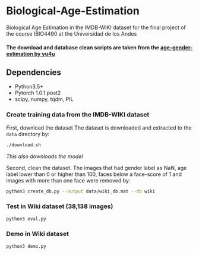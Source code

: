 # Biological-Age-Estimation
Biological Age Estimation in the IMDB-WIKI dataset for the final project of the course IBIO4490 at the Universidad de los Andes

#### The download and database clean scripts are taken from the [age-gender-estimation by yu4u](https://github.com/yu4u/age-gender-estimation)

## Dependencies
- Python3.5+
- Pytorch 1.0.1.post2
- scipy, numpy, tqdm, PIL

### Create training data from the IMDB-WIKI dataset
First, download the dataset
The dataset is downloaded and extracted to the `data` directory by:

```sh
./download.sh
```
*This also downloads the model*

Second, clean the dataset.
The images that had gender label as NaN, age label lower than 0 or higher than 100, faces below a face-score of 1 and images with more than one face were removed by:

```sh
python3 create_db.py --output data/wiki_db.mat --db wiki
```

### Test in Wiki dataset (38,138 images)

```sh
python3 eval.py 
```

### Demo in Wiki dataset

```sh
python3 demo.py 
```




